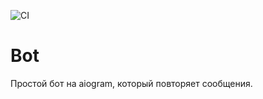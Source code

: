 ![CI](https://github.com/IlyaLed/tg_bot/actions/workflows/python-app.yml/badge.svg)
# Bot
Простой бот на aiogram, который повторяет сообщения.
